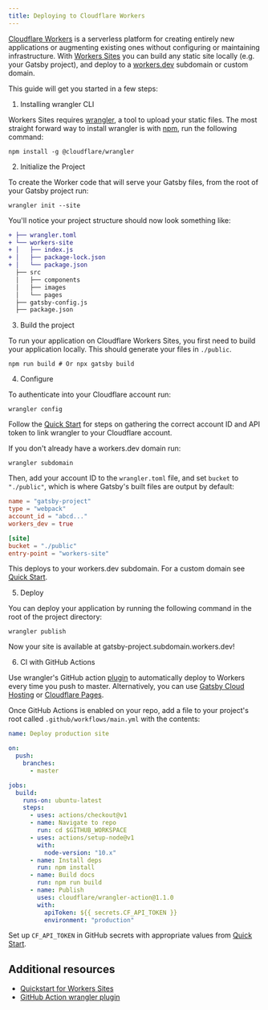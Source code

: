 ```yaml
---
title: Deploying to Cloudflare Workers
---
```


[Cloudflare Workers](https://workers.cloudflare.com/) is a serverless platform for creating entirely new applications or augmenting existing ones without configuring or maintaining infrastructure. With [Workers Sites](https://developers.cloudflare.com/workers/sites/start-from-existing/) you can build any static site locally (e.g. your Gatsby project), and deploy to a [workers.dev](https://workers.dev) subdomain or custom domain.

This guide will get you started in a few steps:

1. Installing wrangler CLI

Workers Sites requires [wrangler](https://developers.cloudflare.com/workers/tooling/wrangler/), a tool to upload your static files. The most straight forward way to install wrangler is with [npm](https://www.npmjs.com/), run the following command:

```shell
npm install -g @cloudflare/wrangler
```

2. Initialize the Project

To create the Worker code that will serve your Gatsby files, from the root of your Gatsby project run:

```shell
wrangler init --site
```

You'll notice your project structure should now look something like:

```diff
+ ├── wrangler.toml
+ └── workers-site
+ │   ├── index.js
+ │   ├── package-lock.json
+ │   └── package.json
  ├── src
  │   ├── components
  │   ├── images
  │   └── pages
  ├── gatsby-config.js
  ├── package.json
```

3. Build the project

To run your application on Cloudflare Workers Sites, you first need to build your application locally. This should generate your files in `./public`.

```shell
npm run build # Or npx gatsby build
```

4. Configure

To authenticate into your Cloudflare account run:

```shell
wrangler config
```

Follow the [Quick Start](https://developers.cloudflare.com/workers/quickstart/#configure) for steps on gathering the correct account ID and API token to link wrangler to your Cloudflare account.

If you don't already have a workers.dev domain run:

```shell
wrangler subdomain
```

Then, add your account ID to the `wrangler.toml` file, and set `bucket` to `"./public"`, which is where Gatsby's built files are output by default:

```toml
name = "gatsby-project"
type = "webpack"
account_id = "abcd..."
workers_dev = true

[site]
bucket = "./public"
entry-point = "workers-site"
```

This deploys to your workers.dev subdomain. For a custom domain see [Quick Start](https://developers.cloudflare.com/workers/quickstart/#publish-to-your-domain).

5. Deploy

You can deploy your application by running the following command in the root of the project directory:

```shell
wrangler publish
```

Now your site is available at gatsby-project.subdomain.workers.dev!

6. CI with GitHub Actions

Use wrangler's GitHub action [plugin](https://github.com/cloudflare/wrangler-action) to automatically deploy to Workers every time you push to master. Alternatively, you can use [Gatsby Cloud Hosting](/products/cloud/hosting/) or [Cloudflare Pages](https://pages.cloudflare.com/).

Once GitHub Actions is enabled on your repo, add a file to your project's root called `.github/workflows/main.yml` with the contents:

```yaml
name: Deploy production site

on:
  push:
    branches:
      - master

jobs:
  build:
    runs-on: ubuntu-latest
    steps:
      - uses: actions/checkout@v1
      - name: Navigate to repo
        run: cd $GITHUB_WORKSPACE
      - uses: actions/setup-node@v1
        with:
          node-version: "10.x"
      - name: Install deps
        run: npm install
      - name: Build docs
        run: npm run build
      - name: Publish
        uses: cloudflare/wrangler-action@1.1.0
        with:
          apiToken: ${{ secrets.CF_API_TOKEN }}
          environment: "production"
```

Set up `CF_API_TOKEN` in GitHub secrets with appropriate values from [Quick Start](https://developers.cloudflare.com/workers/quickstart/#configure).

## Additional resources

- [Quickstart for Workers Sites](https://developers.cloudflare.com/workers/sites/start-from-existing/)
- [GitHub Action wrangler plugin](https://github.com/cloudflare/wrangler-action)
